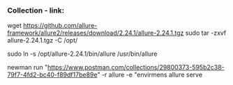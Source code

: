### Collection - link:

wget https://github.com/allure-framework/allure2/releases/download/2.24.1/allure-2.24.1.tgz
sudo tar -zxvf allure-2.24.1.tgz -C /opt/

sudo ln -s /opt/allure-2.24.1/bin/allure /usr/bin/allure

newman run "https://www.postman.com/collections/29800373-595b2c38-79f7-4fd2-bc40-f89df17be89e" -r allure -e "envirmens
allure serve
